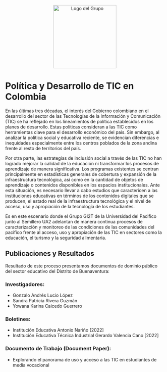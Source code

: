 <p align="center">
  <img src="./assets/images/logogi2t.svg" alt="Logo del Grupo" width="200"/>
</p>

# Política y Desarrollo de TIC en Colombia

En las últimas tres décadas, el interés del Gobierno colombiano en el desarrollo del sector de las Tecnologías de la Información y Comunicación (TIC) se ha reflejado en los lineamientos de política establecidos en los planes de desarrollo. Estas políticas consideran a las TIC como herramientas clave para el desarrollo económico del país. Sin embargo, al analizar la política social y educativa reciente, se evidencian diferencias e inequidades especialmente entre los centros poblados de la zona andina frente al resto de territorios del país.

Por otra parte, las estrategias de inclusión social a través de las TIC no han logrado mejorar la calidad de la educación ni transformar los procesos de aprendizaje de manera significativa. Los programas existentes se centran principalmente en estadísticas generales de cobertura y expansión de la infraestructura tecnológica, así como en la cantidad de objetos de aprendizaje o contenidos disponibles en los espacios institucionales. Ante esta situación, es necesario llevar a cabo estudios que caractericen a las instituciones educativas en términos de los contenidos digitales que se producen, el estado real de la infraestructura tecnológica y el nivel de acceso, uso y apropiación de la tecnología de los estudiantes.

Es en este escenario donde el Grupo GI2T de la Universidad del Pacifico junto al Semillero UA2 adelantan de manera continua procesos de caracterización y monitoreo de las condiciones de las comunidades del pacifico frente al acceso, uso y apropiación de las TIC en sectores como la educación, el turismo y la seguridad alimentaria.

## Publicaciones y Resultados

Resultado de este proceso presentamos documentos de dominio público del sector educativo del Distrito de Buenaventura:

### Investigadores:
- Gonzalo Andrés Lucio López
- Sandra Patricia Rivera Guzmán
- Yowana Karina Caicedo Guerrero

### Boletines:
- Institución Educativa Antonio Nariño [2022]
- Institución Educativa Técnica Industrial Gerardo Valencia Cano [2022]

### Documento de Trabajo (Document Paper):
- Explorando el panorama de uso y acceso a las TIC en estudiantes de media vocacional
